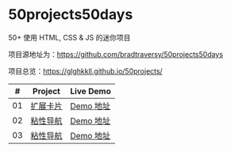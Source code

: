 # 50projects50days
50+ 使用 HTML, CSS &amp; JS 的迷你项目

项目源地址为：<https://github.com/bradtraversy/50projects50days>

项目总览：<https://glghkkll.github.io/50projects/>

|  #  | Project                                                                                                                     | Live Demo                          |
| :-: | --------------------------------------------------------------------------------------------------------------------------- | -----------------------------------|
| 01 | [扩展卡片](https://github.com/glghkkll/50projects50days/tree/main/expanding-cards)  | [Demo 地址](https://glghkkll.github.io/50projects/expanding-cards)|
| 02 | [粘性导航](https://github.com/glghkkll/50projects50days/tree/main/sticky-navbar)  | [Demo 地址](https://glghkkll.github.io/50projects/sticky-navbar)|
| 03 | [粘性导航](https://github.com/glghkkll/50projects50days/tree/main/progress-steps)  | [Demo 地址](https://glghkkll.github.io/50projects/progress-steps)|